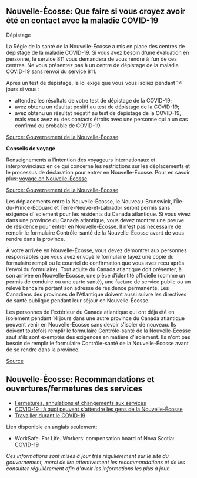 ## Nouvelle-Écosse: Que faire si vous croyez avoir été en contact avec la maladie COVID-19

Dépistage

La Régie de la santé de la Nouvelle-Écosse a mis en place des centres de dépistage de la maladie COVID-19. Si vous avez besoin d'une évaluation en personne, le service 811 vous demandera de vous rendre à l'un de ces centres. Ne vous présentez pas à un centre de dépistage de la maladie COVID-19 sans renvoi du service 811.

Après un test de dépistage, la loi exige que vous vous isoliez pendant 14 jours si vous :

- attendez les résultats de votre test de dépistage de la COVID-19;
- avez obtenu un résultat positif au test de dépistage de la COVID-19;
- avez obtenu un résultat négatif au test de dépistage de la COVID-19, mais vous avez eu des contacts étroits avec une personne qui a un cas confirmé ou probable de COVID-19.

[Source: Gouvernement de la Nouvelle-Écosse](https://novascotia.ca/coronavirus/symptoms-and-testing/fr/)

**Conseils de voyage**

Renseignements à l’intention des voyageurs internationaux et interprovinciaux en ce qui concerne les restrictions sur les déplacements et le processus de déclaration pour entrer en Nouvelle-Écosse. Pour en savoir plus: [voyage en Nouvelle-Écosse](https://novascotia.ca/coronavirus/travel/fr/).

[Source: Gouvernement de la Nouvelle-Écosse](https://novascotia.ca/coronavirus/restrictions-and-guidance/fr/)

Les déplacements entre la Nouvelle-Écosse, le Nouveau-Brunswick, l'Île-du-Prince-Édouard et Terre-Neuve-et-Labrador seront permis sans exigence d'isolement pour les résidents du Canada atlantique. Si vous vivez dans une province du Canada atlantique, vous devez montrer une preuve de résidence pour entrer en Nouvelle-Écosse. Il n'est pas nécessaire de remplir le formulaire Contrôle-santé de la Nouvelle-Écosse avant de vous rendre dans la province.

À votre arrivée en Nouvelle-Écosse, vous devez démontrer aux personnes responsables que vous avez envoyé le formulaire (ayez une copie du formulaire rempli ou le courriel de confirmation que vous avez reçu après l'envoi du formulaire). Tout adulte du Canada atlantique doit présenter, à son arrivée en Nouvelle-Écosse, une pièce d’identité officielle (comme un permis de conduire ou une carte santé), une facture de service public ou un relevé bancaire portant son adresse de résidence permanente. Les Canadiens des provinces de l'Atlantique doivent aussi suivre les directives de santé publique pendant leur séjour en Nouvelle-Écosse.

Les personnes de l’extérieur du Canada atlantique qui ont déjà été en isolement pendant 14 jours dans une autre province du Canada atlantique peuvent venir en Nouvelle-Écosse sans devoir s'isoler de nouveau. Ils doivent toutefois remplir le formulaire Contrôle-santé de la Nouvelle-Écosse sauf s'ils sont exemptés des exigences en matière d'isolement. Ils n'ont pas besoin de remplir le formulaire Contrôle-santé de la Nouvelle-Écosse avant de se rendre dans la province.

[Source](https://novascotia.ca/coronavirus/travel/fr/)

## Nouvelle-Écosse: Recommandations et ouvertures/fermetures des services

- [Fermetures, annulations et changements aux services](https://novascotia.ca/closures-cancellations-and-service-changes/fr/)
- [COVID-19 : à quoi peuvent s'attendre les gens de la Nouvelle-Écosse](https://novascotia.ca/coronavirus/what-it-means-for-nova-scotians/fr/)
- [Travailler durant le COVID-19](https://novascotia.ca/coronavirus/working-during-covid-19/fr/)

Lien disponible en anglais seulement:

- WorkSafe. For Life. Workers’ compensation board of Nova Scotia: [COVID-19](http://www.worksafeforlife.ca/covid19)

_Ces informations sont mises à jour très régulièrement sur le site du gouvernement, merci de lire attentivement les recommandations et de les consulter régulièrement afin d'avoir les informations les plus à jour._

